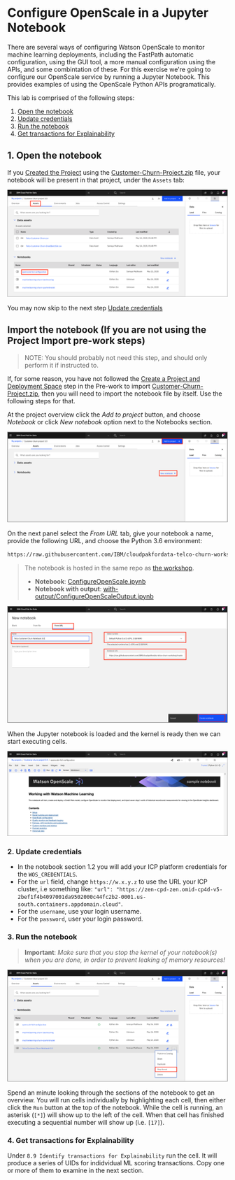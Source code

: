 # Configure OpenScale in a Jupyter Notebook

There are several ways of configuring Watson OpenScale to monitor machine learning deployments, including the FastPath automatic configuration, using the GUI tool, a more manual configuration using the APIs, and some combintation of these.
For this exercise we're going to configure our OpenScale service by running a Jupyter Notebook. This provides examples of using the OpenScale Python APIs programatically.

This lab is comprised of the following steps:

1. [Open the notebook](#1-open-the-notebook)
2. [Update credentials](#2-update-credentials)
3. [Run the notebook](#3-run-the-notebook)
4. [Get transactions for Explainability](#4-get-transactions-for-explainability)

## 1. Open the notebook

If you [Created the Project](https://ibm-developer.gitbook.io/cloudpakfordata-telco-workshop/getting-started/pre-work#2-create-a-project-and-deployment-space) using the [Customer-Churn-Project.zip](https://github.ibm.com/IBMDeveloper/cp4d-workshop-telco-churn/tree/master/projects/Customer-Churn-Project.zip) file, your notebook will be present in that project, under the `Assets` tab:

![Project from zip assets tab](../.gitbook/assets/images/aios/aios-notebook-zip-file-asset.png)

You may now skip to the next step [Update credentials](#2-update-credentials)

## Import the notebook (If you are not using the Project Import pre-work steps)

> NOTE: You should probably not need this step, and should only perform it if instructed to.

If, for some reason, you have not followed the [Create a Project and Deployment Space](https://ibm-developer.gitbook.io/cloudpakfordata-telco-workshop/getting-started/pre-work#2-create-a-project-and-deployment-space) step in the Pre-work to import [Customer-Churn-Project.zip](https://github.ibm.com/IBMDeveloper/cp4d-workshop-telco-churn/tree/master/projects/Customer-Churn-Project.zip), then you will need to import the notebook file by itself. Use the following steps for that.

At the project overview click the *Add to project* button, and choose *Notebook* or click *New notebook* option next to the Notebooks section.

![Add a new asset](../.gitbook/assets/images/wml/wml-1-add-asset.png)

On the next panel select the *From URL* tab, give your notebook a name, provide the following URL, and choose the Python 3.6 environment:

```bash
https://raw.githubusercontent.com/IBM/cloudpakfordata-telco-churn-workshop/master/notebooks/ConfigureOpenScale.ipynb
```

> The notebook is hosted in the same repo as [the workshop](https://github.com/IBM/cloudpakfordata-telco-churn-workshop).
>
> * **Notebook**: [ConfigureOpenScale.ipynb](https://github.com/IBM/cloudpakfordata-telco-churn-workshop/blob/master/notebooks/ConfigureOpenScale.ipynb)
> * **Notebook with output**: [with-output/ConfigureOpenScaleOutput.ipynb](https://github.com/IBM/cloudpakfordata-telco-churn-workshop/blob/master/notebooks/with-output/ConfigureOpenScaleOutput.ipynb)

![Add notebook name and URL](../.gitbook/assets/images/wml/wml-2-add-name-and-url.png)

When the Jupyter notebook is loaded and the kernel is ready then we can start executing cells.

![Notebook loaded](../.gitbook/assets/images/aios/OpenScaleNotebook.png)

### 2. Update credentials

* In the notebook section 1.2 you will add your ICP platform credentials for the `WOS_CREDENTIALS`.
* For the `url` field, change `https://w.x.y.z` to use the URL your ICP cluster, i.e something like: `"url": "https://zen-cpd-zen.omid-cp4d-v5-2bef1f4b4097001da9502000c44fc2b2-0001.us-south.containers.appdomain.cloud"`.
* For the `username`, use your login username.
* For the `password`, user your login password.

### 3. Run the notebook

> **Important**: *Make sure that you stop the kernel of your notebook(s) when you are done, in order to prevent leaking of memory resources!*

![Stop kernel](../.gitbook/assets/images/wml/JupyterStopKernel.png)

Spend an minute looking through the sections of the notebook to get an overview. You will run cells individually by highlighting each cell, then either click the `Run` button at the top of the notebook. While the cell is running, an asterisk (`[*]`) will show up to the left of the cell. When that cell has finished executing a sequential number will show up (i.e. `[17]`).

### 4. Get transactions for Explainability

Under `8.9 Identify transactions for Explainability` run the cell. It will produce a series of UIDs for indidvidual ML scoring transactions. Copy one or more of them to examine in the next section.
